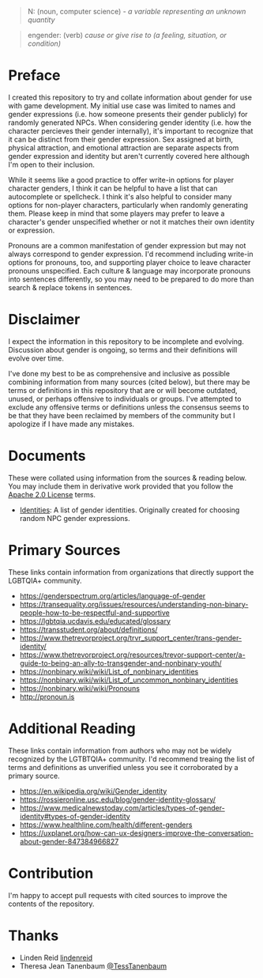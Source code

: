 > N: (noun, computer science) - _a variable representing an unknown quantity_

> engender: (verb) _cause or give rise to (a feeling, situation, or condition)_

# Preface

I created this repository to try and collate information about gender for use with game development. My initial use case was limited to names and gender expressions (i.e. how someone presents their gender publicly) for randomly generated NPCs. When considering gender identity (i.e. how the character percieves their gender internally), it's important to recognize that it can be distinct from their gender expression. Sex assigned at birth, physical attraction, and emotional attraction are separate aspects from gender expression and identity but aren't currently covered here although I'm open to their inclusion.

While it seems like a good practice to offer write-in options for player character genders, I think it can be helpful to have a list that can autocomplete or spellcheck. I think it's also helpful to consider many options for non-player characters, particularly when randomly generating them. Please keep in mind that some players may prefer to leave a character's gender unspecified whether or not it matches their own identity or expression.

Pronouns are a common manifestation of gender expression but may not always correspond to gender expression. I'd recommend including write-in options for pronouns, too, and supporting player choice to leave character pronouns unspecified. Each culture & language may incorporate pronouns into sentences differently, so you may need to be prepared to do more than search & replace tokens in sentences.

# Disclaimer

I expect the information in this repository to be incomplete and evolving. Discussion about gender is ongoing, so terms and their definitions will evolve over time. 

I've done my best to be as comprehensive and inclusive as possible combining information from many sources (cited below), but there may be terms or definitions in this repository that are or will become outdated, unused, or perhaps offensive to individuals or groups. I've attempted to exclude any offensive terms or definitions unless the consensus seems to be that they have been reclaimed by members of the community but I apologize if I have made any mistakes.

# Documents
These were collated using information from the sources & reading below. You may include them in derivative work provided that you follow the [Apache 2.0 License](LICENSE) terms.
- [Identities](Identities.txt): A list of gender identities. Originally created for choosing random NPC gender expressions.

# Primary Sources
These links contain information from organizations that directly support the LGBTQIA+ community. 
- https://genderspectrum.org/articles/language-of-gender
- https://transequality.org/issues/resources/understanding-non-binary-people-how-to-be-respectful-and-supportive
- https://lgbtqia.ucdavis.edu/educated/glossary
- https://transstudent.org/about/definitions/
- https://www.thetrevorproject.org/trvr_support_center/trans-gender-identity/
- https://www.thetrevorproject.org/resources/trevor-support-center/a-guide-to-being-an-ally-to-transgender-and-nonbinary-youth/
- https://nonbinary.wiki/wiki/List_of_nonbinary_identities
- https://nonbinary.wiki/wiki/List_of_uncommon_nonbinary_identities
- https://nonbinary.wiki/wiki/Pronouns
- http://pronoun.is

# Additional Reading
These links contain information from authors who may not be widely recognized by the LGTBTQIA+ community. I'd recommend treaing the list of terms and definitions as unverified unless you see it corroborated by a primary source.
- https://en.wikipedia.org/wiki/Gender_identity
- https://rossieronline.usc.edu/blog/gender-identity-glossary/
- https://www.medicalnewstoday.com/articles/types-of-gender-identity#types-of-gender-identity
- https://www.healthline.com/health/different-genders
- https://uxplanet.org/how-can-ux-designers-improve-the-conversation-about-gender-847384966827

# Contribution
I'm happy to accept pull requests with cited sources to improve the contents of the repository.

# Thanks
- Linden Reid [lindenreid](https://github.com/lindenreid)
- Theresa Jean Tanenbaum [@TessTanenbaum](https://twitter.com/TessTanenbaum)
